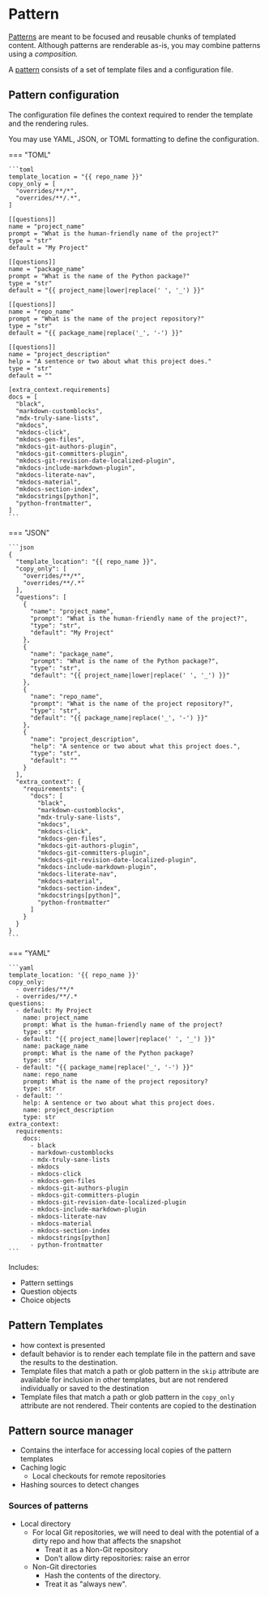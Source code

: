 # Pattern

[Patterns](api/project_forge/models/pattern.md#project_forge.models.pattern.Pattern) are meant to be focused and reusable chunks of templated content. Although patterns are renderable as-is, you may combine patterns using a *composition.*

A [pattern](api/project_forge/models/pattern.md#project_forge.models.pattern.Pattern) consists of a set of template files and a configuration file.

## Pattern configuration

The configuration file defines the context required to render the template and the rendering rules.

You may use YAML, JSON, or TOML formatting to define the configuration.

=== "TOML"

    ```toml
    template_location = "{{ repo_name }}"
    copy_only = [
      "overrides/**/*",
      "overrides/**/.*",
    ]

    [[questions]]
    name = "project_name"
    prompt = "What is the human-friendly name of the project?"
    type = "str"
    default = "My Project"

    [[questions]]
    name = "package_name"
    prompt = "What is the name of the Python package?"
    type = "str"
    default = "{{ project_name|lower|replace(' ', '_') }}"

    [[questions]]
    name = "repo_name"
    prompt = "What is the name of the project repository?"
    type = "str"
    default = "{{ package_name|replace('_', '-') }}"

    [[questions]]
    name = "project_description"
    help = "A sentence or two about what this project does."
    type = "str"
    default = ""

    [extra_context.requirements]
    docs = [
      "black",
      "markdown-customblocks",
      "mdx-truly-sane-lists",
      "mkdocs",
      "mkdocs-click",
      "mkdocs-gen-files",
      "mkdocs-git-authors-plugin",
      "mkdocs-git-committers-plugin",
      "mkdocs-git-revision-date-localized-plugin",
      "mkdocs-include-markdown-plugin",
      "mkdocs-literate-nav",
      "mkdocs-material",
      "mkdocs-section-index",
      "mkdocstrings[python]",
      "python-frontmatter",
    ]
    ```

=== "JSON"

    ```json
    {
      "template_location": "{{ repo_name }}",
      "copy_only": [
        "overrides/**/*",
        "overrides/**/.*"
      ],
      "questions": [
        {
          "name": "project_name",
          "prompt": "What is the human-friendly name of the project?",
          "type": "str",
          "default": "My Project"
        },
        {
          "name": "package_name",
          "prompt": "What is the name of the Python package?",
          "type": "str",
          "default": "{{ project_name|lower|replace(' ', '_') }}"
        },
        {
          "name": "repo_name",
          "prompt": "What is the name of the project repository?",
          "type": "str",
          "default": "{{ package_name|replace('_', '-') }}"
        },
        {
          "name": "project_description",
          "help": "A sentence or two about what this project does.",
          "type": "str",
          "default": ""
        }
      ],
      "extra_context": {
        "requirements": {
          "docs": [
            "black",
            "markdown-customblocks",
            "mdx-truly-sane-lists",
            "mkdocs",
            "mkdocs-click",
            "mkdocs-gen-files",
            "mkdocs-git-authors-plugin",
            "mkdocs-git-committers-plugin",
            "mkdocs-git-revision-date-localized-plugin",
            "mkdocs-include-markdown-plugin",
            "mkdocs-literate-nav",
            "mkdocs-material",
            "mkdocs-section-index",
            "mkdocstrings[python]",
            "python-frontmatter"
          ]
        }
      }
    }
    ```

=== "YAML"

    ```yaml
    template_location: '{{ repo_name }}'
    copy_only:
      - overrides/**/*
      - overrides/**/.*
    questions:
      - default: My Project
        name: project_name
        prompt: What is the human-friendly name of the project?
        type: str
      - default: "{{ project_name|lower|replace(' ', '_') }}"
        name: package_name
        prompt: What is the name of the Python package?
        type: str
      - default: "{{ package_name|replace('_', '-') }}"
        name: repo_name
        prompt: What is the name of the project repository?
        type: str
      - default: ''
        help: A sentence or two about what this project does.
        name: project_description
        type: str
    extra_context:
      requirements:
        docs:
          - black
          - markdown-customblocks
          - mdx-truly-sane-lists
          - mkdocs
          - mkdocs-click
          - mkdocs-gen-files
          - mkdocs-git-authors-plugin
          - mkdocs-git-committers-plugin
          - mkdocs-git-revision-date-localized-plugin
          - mkdocs-include-markdown-plugin
          - mkdocs-literate-nav
          - mkdocs-material
          - mkdocs-section-index
          - mkdocstrings[python]
          - python-frontmatter
    ```

Includes:

- Pattern settings
- Question objects
- Choice objects

## Pattern Templates

- how context is presented
- default behavior is to render each template file in the pattern and save the results to the destination.
- Template files that match a path or glob pattern in the `skip` attribute are available for inclusion in other templates, but are not rendered individually or saved to the destination
- Template files that match a path or glob pattern in the `copy_only` attribute are not rendered. Their contents are copied to the destination

## Pattern source manager

- Contains the interface for accessing local copies of the pattern templates
- Caching logic
    - Local checkouts for remote repositories
- Hashing sources to detect changes

### Sources of patterns

- Local directory
    - For local Git repositories, we will need to deal with the potential of a dirty repo and how that affects the snapshot
        - Treat it as a Non-Git repository
        - Don't allow dirty repositories: raise an error
    - Non-Git directories
        - Hash the contents of the directory.
        - Treat it as "always new".
